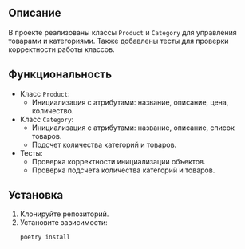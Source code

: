 ## Описание
В проекте реализованы классы `Product` и `Category` для управления товарами и категориями. 
Также добавлены тесты для проверки корректности работы классов.

## Функциональность
- Класс `Product`:
  - Инициализация с атрибутами: название, описание, цена, количество.
- Класс `Category`:
  - Инициализация с атрибутами: название, описание, список товаров.
  - Подсчет количества категорий и товаров.
- Тесты:
  - Проверка корректности инициализации объектов.
  - Проверка подсчета количества категорий и товаров.

## Установка
1. Клонируйте репозиторий.
2. Установите зависимости:
   ```bash
   poetry install